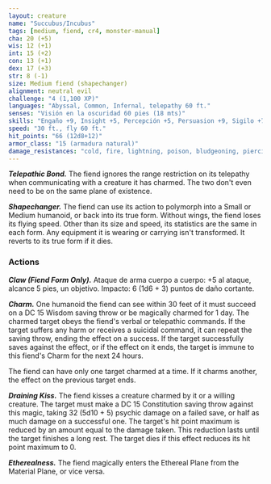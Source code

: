```yaml
---
layout: creature
name: "Succubus/Incubus"
tags: [medium, fiend, cr4, monster-manual]
cha: 20 (+5)
wis: 12 (+1)
int: 15 (+2)
con: 13 (+1)
dex: 17 (+3)
str: 8 (-1)
size: Medium fiend (shapechanger)
alignment: neutral evil
challenge: "4 (1,100 XP)"
languages: "Abyssal, Common, Infernal, telepathy 60 ft."
senses: "Visión en la oscuridad 60 pies (18 mts)"
skills: "Engaño +9, Insight +5, Percepción +5, Persuasion +9, Sigilo +7"
speed: "30 ft., fly 60 ft."
hit_points: "66 (12d8+12)"
armor_class: "15 (armadura natural)"
damage_resistances: "cold, fire, lightning, poison, bludgeoning, piercing, and slashing from nonmagical weapons"
---
```


***Telepathic Bond.*** The fiend ignores the range restriction on its telepathy when communicating with a creature it has charmed. The two don't even need to be on the same plane of existence.

***Shapechanger.*** The fiend can use its action to polymorph into a Small or Medium humanoid, or back into its true form. Without wings, the fiend loses its flying speed. Other than its size and speed, its statistics are the same in each form. Any equipment it is wearing or carrying isn't transformed. It reverts to its true form if it dies.

### Actions

***Claw (Fiend Form Only).*** Ataque de arma cuerpo a cuerpo: +5 al ataque, alcance 5 pies, un objetivo. Impacto: 6 (1d6 + 3) puntos de daño cortante.

***Charm.*** One humanoid the fiend can see within 30 feet of it must succeed on a DC 15 Wisdom saving throw or be magically charmed for 1 day. The charmed target obeys the fiend's verbal or telepathic commands. If the target suffers any harm or receives a suicidal command, it can repeat the saving throw, ending the effect on a success. If the target successfully saves against the effect, or if the effect on it ends, the target is immune to this fiend's Charm for the next 24 hours.

The fiend can have only one target charmed at a time. If it charms another, the effect on the previous target ends.

***Draining Kiss.*** The fiend kisses a creature charmed by it or a willing creature. The target must make a DC 15 Constitution saving throw against this magic, taking 32 (5d10 + 5) psychic damage on a failed save, or half as much damage on a successful one. The target's hit point maximum is reduced by an amount equal to the damage taken. This reduction lasts until the target finishes a long rest. The target dies if this effect reduces its hit point maximum to 0.

***Etherealness.*** The fiend magically enters the Ethereal Plane from the Material Plane, or vice versa.